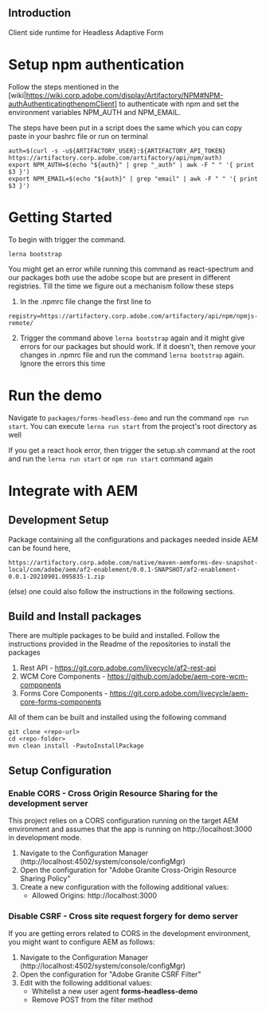 ## Introduction

Client side runtime for Headless Adaptive Form

# Setup npm authentication

Follow the steps mentioned in the 
[wiki|https://wiki.corp.adobe.com/display/Artifactory/NPM#NPM-authAuthenticatingthenpmClient]
to authenticate with npm and set the environment variables NPM_AUTH and NPM_EMAIL.

The steps have been put in a script does the same which you can copy paste in your bashrc file or run on terminal
```
auth=$(curl -s -u${ARTIFACTORY_USER}:${ARTIFACTORY_API_TOKEN} https://artifactory.corp.adobe.com/artifactory/api/npm/auth)
export NPM_AUTH=$(echo "${auth}" | grep "_auth" | awk -F " " '{ print $3 }')
export NPM_EMAIL=$(echo "${auth}" | grep "email" | awk -F " " '{ print $3 }')
```

# Getting Started

To begin with trigger the command. 
```
lerna bootstrap
```

You might get an error while running this command as react-spectrum and our packages both use the 
adobe scope but are present in different registries. Till the time we figure out a mechanism 
follow these steps

1. In the .npmrc file change the first line to 
```
registry=https://artifactory.corp.adobe.com/artifactory/api/npm/npmjs-remote/
```

2. Trigger the command above `lerna bootstrap` again and it might give errors for our packages but should work.
If it doesn't, then remove your changes in .npmrc file and run the command `lerna bootstrap` again. Ignore
the errors this time


# Run the demo

Navigate to `packages/forms-headless-demo` and run the command `npm run start`. 
You can execute `lerna run start` from the project's root directory as well

If you get a react hook error, then trigger the setup.sh command at the root
and run the `lerna run start` or `npm run start` command again

# Integrate with AEM

## Development Setup

Package containing all the configurations and packages needed inside AEM can be found here, 
```
https://artifactory.corp.adobe.com/native/maven-aemforms-dev-snapshot-local/com/adobe/aem/af2-enablement/0.0.1-SNAPSHOT/af2-enablement-0.0.1-20210901.095835-1.zip
```
(else) one could also follow the instructions in the following sections.

## Build and Install packages

There are multiple packages to be build and installed. Follow the instructions provided in the Readme of the 
repositories to install the packages

1. Rest API - https://git.corp.adobe.com/livecycle/af2-rest-api
2. WCM Core Components - https://github.com/adobe/aem-core-wcm-components
3. Forms Core Components - https://git.corp.adobe.com/livecycle/aem-core-forms-components

All of them can be built and installed using the following command
```
git clone <repo-url>
cd <repo-folder>
mvn clean install -PautoInstallPackage
```

## Setup Configuration

### Enable CORS - Cross Origin Resource Sharing for the development server

This project relies on a CORS configuration running on the target AEM environment and 
assumes that the app is running on http://localhost:3000 in development mode.

1. Navigate to the Configuration Manager (http://localhost:4502/system/console/configMgr)
2. Open the configuration for "Adobe Granite Cross-Origin Resource Sharing Policy"
3. Create a new configuration with the following additional values:
    - Allowed Origins: http://localhost:3000


### Disable CSRF - Cross site request forgery for demo server

If you are getting errors related to CORS in the development environment, you might want to configure AEM as follows:

1. Navigate to the Configuration Manager (http://localhost:4502/system/console/configMgr)
2. Open the configuration for "Adobe Granite CSRF Filter"
3. Edit with the following additional values:
    - Whitelist a new user agent **forms-headless-demo**
    - Remove POST from the filter method
    

